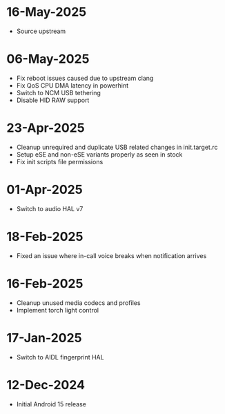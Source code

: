 # 16-May-2025
- Source upstream

# 06-May-2025
- Fix reboot issues caused due to upstream clang
- Fix QoS CPU DMA latency in powerhint
- Switch to NCM USB tethering
- Disable HID RAW support

# 23-Apr-2025
- Cleanup unrequired and duplicate USB related changes in init.target.rc
- Setup eSE and non-eSE variants properly as seen in stock
- Fix init scripts file permissions

# 01-Apr-2025
- Switch to audio HAL v7

# 18-Feb-2025
- Fixed an issue where in-call voice breaks when notification arrives

# 16-Feb-2025
- Cleanup unused media codecs and profiles
- Implement torch light control

# 17-Jan-2025
- Switch to AIDL fingerprint HAL

# 12-Dec-2024
- Initial Android 15 release
